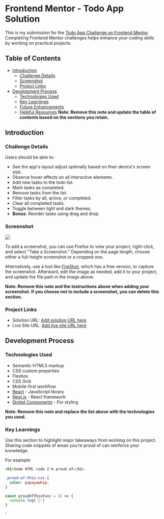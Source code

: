 
# Frontend Mentor - Todo App Solution

This is my submission for the [Todo App Challenge on Frontend Mentor](https://www.frontendmentor.io/challenges/todo-app-Su1_KokOW). Completing Frontend Mentor challenges helps enhance your coding skills by working on practical projects.

## Table of Contents

- [Introduction](#introduction)
  - [Challenge Details](#challenge-details)
  - [Screenshot](#screenshot)
  - [Project Links](#project-links)
- [Development Process](#development-process)
  - [Technologies Used](#technologies-used)
  - [Key Learnings](#key-learnings)
  - [Future Enhancements](#future-enhancements)
  - [Helpful Resources](#helpful-resources)
**Note: Remove this note and update the table of contents based on the sections you retain.**

## Introduction

### Challenge Details

Users should be able to:

- See the app's layout adjust optimally based on their device's screen size.
- Observe hover effects on all interactive elements.
- Add new tasks to the todo list.
- Mark tasks as completed.
- Remove tasks from the list.
- Filter tasks by all, active, or completed.
- Clear all completed tasks.
- Toggle between light and dark themes.
- **Bonus**: Reorder tasks using drag and drop.

### Screenshot

![](./screenshot.jpg)

To add a screenshot, you can use Firefox to view your project, right-click, and select "Take a Screenshot." Depending on the page length, choose either a full-height screenshot or a cropped one.

Alternatively, use a tool like [FireShot](https://getfireshot.com/), which has a free version, to capture the screenshot. Afterward, edit the image as needed, add it to your project, and update the file path in the image above.

**Note: Remove this note and the instructions above when adding your screenshot. If you choose not to include a screenshot, you can delete this section.**

### Project Links

- Solution URL: [Add solution URL here](https://your-solution-url.com)
- Live Site URL: [Add live site URL here](https://your-live-site-url.com)

## Development Process

### Technologies Used

- Semantic HTML5 markup
- CSS custom properties
- Flexbox
- CSS Grid
- Mobile-first workflow
- [React](https://reactjs.org/) - JavaScript library
- [Next.js](https://nextjs.org/) - React framework
- [Styled Components](https://styled-components.com/) - For styling

**Note: Remove this note and replace the list above with the technologies you used.**

### Key Learnings

Use this section to highlight major takeaways from working on this project. Sharing code snippets of areas you're proud of can reinforce your knowledge.

For example:

```html
<h1>Some HTML code I'm proud of</h1>
```
```css
.proud-of-this-css {
  color: papayawhip;
}
```
```js
const proudOfThisFunc = () => {
  console.log('🎉')
}
```
'